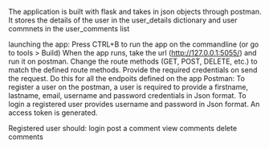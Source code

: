 

The application is built with flask and takes in json objects through postman. 
It stores the details of the user in the user_details dictionary and user commnets in the user_comments list 

launching the app:
			Press CTRL+B to run the app on the commandline (or go to tools > Build)
			When the app runs, take the url (http://127.0.0.1:5055/) and run it on postman.
			Change the route methods (GET, POST, DELETE, etc.) to match the defined route methods. Provide the required credentials on send the request.
			Do this for all the endpoits defined on the app 
Postman:
		To register a user on the postman, a user is required to provide a firstname, lastname, email, username and password credentials in Json format.
		To login a registered user provides username and password in Json format. An access token is generated.

Registered user should:
               		login
               		post a comment
               		view comments
               		delete comments
	

